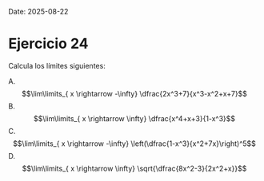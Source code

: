 Date: 2025-08-22

# Ejercicio 24

 
Calcula los límites siguientes:

A.  $$\lim\limits_{ x \rightarrow  -\infty}  \dfrac{2x^3+7}{x^3-x^2+x+7}$$
B.  $$\lim\limits_{ x \rightarrow  \infty}  \dfrac{x^4+x+3}{1-x^3}$$
C.  $$\lim\limits_{ x \rightarrow  -\infty}  \left(\dfrac{1-x^3}{x^2+7x}\right)^5$$
D.  $$\lim\limits_{ x \rightarrow  \infty}  \sqrt{\dfrac{8x^2-3}{2x^2+x}}$$
